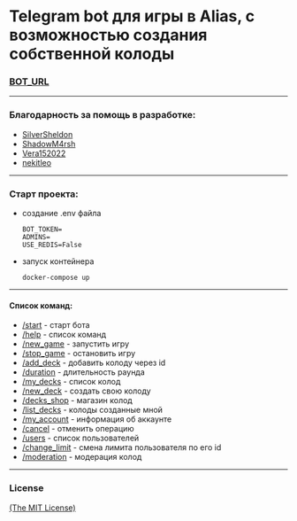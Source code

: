 # Telegram bot для игры в Alias, с возможностью создания собственной колоды

### [BOT_URL](https://t.me/alias_tgbot)

---
### Благодарность за помощь в разработке:
 - [SilverSheldon](https://github.com/SilverSheldon)
 - [ShadowM4rsh](https://github.com/ShadowM4rsh)
 - [Vera152022](https://github.com/Vera152022)
 - [nekitleo](https://github.com/nekitleo)

---
### Cтарт проекта:
- создание .env файла
    ```dotenv
    BOT_TOKEN=
    ADMINS=
    USE_REDIS=False
   ```
- запуск контейнера
    ```shell
    docker-compose up
    ```
---
#### Список команд:  
- [/start](https://t.me/alias_tgbot) - старт бота  
- [/help](https://t.me/alias_tgbot) - список команд  
- [/new_game](https://t.me/alias_tgbot) - запустить игру  
- [/stop_game](https://t.me/alias_tgbot) - остановить игру  
- [/add_deck](https://t.me/alias_tgbot) - добавить колоду через id  
- [/duration](https://t.me/alias_tgbot) - длительность раунда  
- [/my_decks](https://t.me/alias_tgbot) - список колод  
- [/new_deck](https://t.me/alias_tgbot) - создать свою колоду  
- [/decks_shop](https://t.me/alias_tgbot) - магазин колод  
- [/list_decks](https://t.me/alias_tgbot) - колоды созданные мной  
- [/my_account](https://t.me/alias_tgbot) - информация об аккаунте  
- [/cancel](https://t.me/alias_tgbot) - отменить операцию  
- [/users](https://t.me/alias_tgbot) - список пользователей  
- [/change_limit](https://t.me/alias_tgbot) - смена лимита пользователя по его id  
- [/moderation](https://t.me/alias_tgbot) - модерация колод
---
### License

[(The MIT License)](LICENSE)
